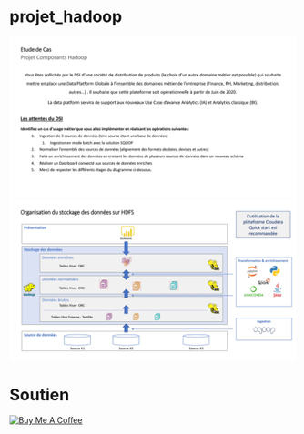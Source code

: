 # projet_hadoop

![](assets/SujetComposantsHadoopv0_page-0001.jpg)
![](assets/SujetComposantsHadoopv0_page-0002.jpg)



# Soutien

[![Buy Me A Coffee](https://www.buymeacoffee.com/assets/img/custom_images/orange_img.png)](https://www.paypal.com/donate/?hosted_button_id=FSXZJUZCHWG5N)